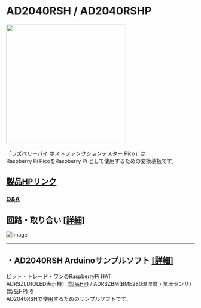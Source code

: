 # AD2040RSH / AD2040RSHP

<img src="https://cdn.shopify.com/s/files/1/0512/2264/2842/files/LRedDSC04177_626x564.png?v=1682483868" width="320px">  

「ラズベリーパイ ホストファンクションテスター Pico」は  
Raspberry Pi PicoをRaspberry Pi として使用するための変換基板です。  


## [製品HPリンク](https://bit-trade-one.co.jp/ad2040rsh) 

### [Q&A](FAQ.md)

## 回路・取り合い [[詳細]](https://github.com/bit-trade-one/AD2040RSH/tree/master/Schematics)

![image](https://user-images.githubusercontent.com/85532743/233530554-eda2b542-c3a8-4a64-9953-d47fe261d8ba.png)


---

## ・AD2040RSH Arduinoサンプルソフト  [[詳細]](https://github.com/bit-trade-one/AD2040RSH/tree/master/sample_source)

ビット・トレード・ワンのRaspberryPi HAT  
ADRSZLD(OLED表示機）[(製品HP)](https://bit-trade-one.co.jp/adrszld/)  / ADRSZBM(BME280温湿度・気圧センサ）[(製品HP)](https://bit-trade-one.co.jp/product/module/adrszbm/) を  
AD2040RSHで使用するためのサンプルソフトです。
